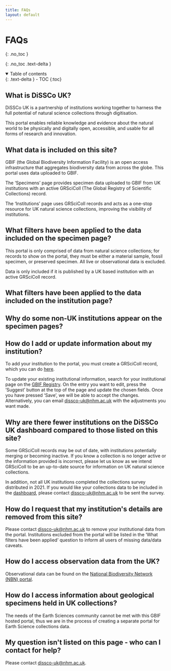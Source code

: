 ```yaml
---
title: FAQs
layout: default
---
```


# FAQs

{: .no_toc }

  {: .no_toc .text-delta }
<details open markdown="block">
  <summary>
    Table of contents
  </summary>
  {: .text-delta }
- TOC
{:toc}
</details>

## What is DiSSCo UK?
DiSSCo UK is a partnership of institutions working together to harness the full potential of natural science collections through digitisation.  

This portal enables reliable knowledge and evidence about the natural world to be physically and digitally open, accessible, and usable for all forms of research and innovation.


## What data is included on this site?
GBIF (the Global Biodiversity Information Facility) is an open access infrastructure that aggregates biodiversity data from across the globe. This portal uses data uploaded to GBIF.

The ‘Specimens’ page provides specimen data uploaded to GBIF from UK institutions with an active GRSciColl (The Global Registry of Scientific Collections) record.  

The ‘Institutions’ page uses GRSciColl records and acts as a one-stop resource for UK natural science collections, improving the visibility of institutions.  


## What filters have been applied to the data included on the specimen page?
This portal is only comprised of data from natural science collections; for records to show on the portal, they must be either a material sample, fossil specimen, or preserved specimen. All live or observational data is excluded.

Data is only included if it is published by a UK based institution with an active GRSciColl record.  


## What filters have been applied to the data included on the institution page?


## Why do some non-UK institutions appear on the specimen pages?


## How do I add or update information about my institution?
To add your institution to the portal, you must create a GRSciColl record, which you can do [here](https://registry.gbif.org/institution/create).  

To update your existing institutional information, search for your institutional page on the [GBIF Registry](https://registry.gbif.org/institution/search?country=GB). On the entry you want to edit, press the ‘Suggest’ button at the top of the page and update the chosen fields. Once you have pressed ‘Save’, we will be able to accept the changes. Alternatively, you can email dissco-uk@nhm.ac.uk with the adjustments you want made.


## Why are there fewer institutions on the DiSSCo UK dashboard compared to those listed on this site?
Some GRSciColl records may be out of date, with institutions potentially merging or becoming inactive. If you know a collection is no longer active or the information provided is incorrect, please let us know as we intend GRSciColl to be an up-to-date source for information on UK natural science collections.  

In addition, not all UK institutions completed the collections survey distributed in 2021. If you would like your collections data to be included in the [dashboard](https://bit.ly/dissco-uk), please contact dissco-uk@nhm.ac.uk to be sent the survey.


## How do I request that my institution's details are removed from this site?
Please contact dissco-uk@nhm.ac.uk to remove your institutional data from the portal. Institutions excluded from the portal will be listed in the ‘What filters have been applied’ question to inform all users of missing data/data caveats.


## How do I access observation data from the UK?
Observational data can be found on the [National Biodiversity Network (NBN) portal](https://nbnatlas.org/).


## How do I access information about geological specimens held in UK collections?
The needs of the Earth Sciences community cannot be met with this GBIF hosted portal, thus we are in the process of creating a separate portal for Earth Science collections data.


## My question isn't listed on this page - who can I contact for help?
Please contact dissco-uk@nhm.ac.uk. 
